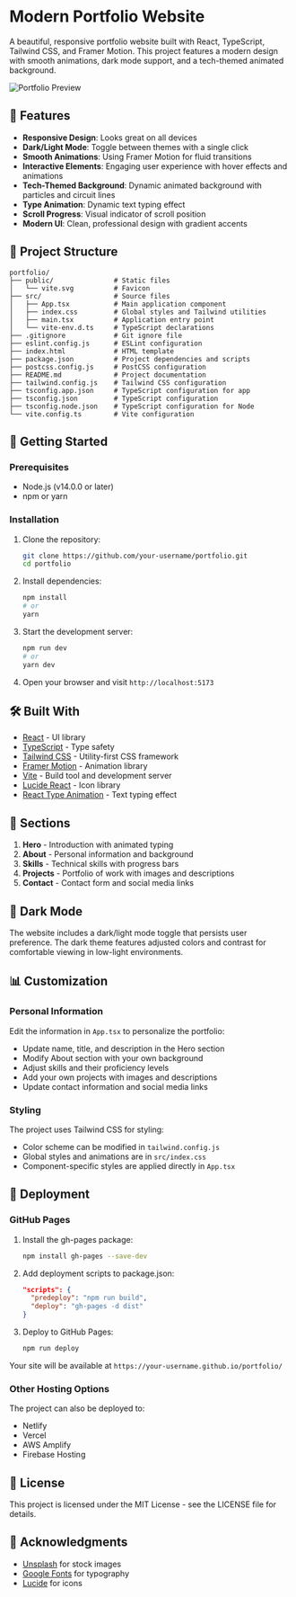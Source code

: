 # Modern Portfolio Website

A beautiful, responsive portfolio website built with React, TypeScript, Tailwind CSS, and Framer Motion. This project features a modern design with smooth animations, dark mode support, and a tech-themed animated background.

![Portfolio Preview](https://images.unsplash.com/photo-1555066931-4365d14bab8c?ixlib=rb-4.0.3&ixid=M3wxMjA3fDB8MHxwaG90by1wYWdlfHx8fGVufDB8fHx8fA%3D%3D&auto=format&fit=crop&w=1170&q=80)

## 🌟 Features

- **Responsive Design**: Looks great on all devices
- **Dark/Light Mode**: Toggle between themes with a single click
- **Smooth Animations**: Using Framer Motion for fluid transitions
- **Interactive Elements**: Engaging user experience with hover effects and animations
- **Tech-Themed Background**: Dynamic animated background with particles and circuit lines
- **Type Animation**: Dynamic text typing effect
- **Scroll Progress**: Visual indicator of scroll position
- **Modern UI**: Clean, professional design with gradient accents

## 📁 Project Structure

```
portfolio/
├── public/               # Static files
│   └── vite.svg          # Favicon
├── src/                  # Source files
│   ├── App.tsx           # Main application component
│   ├── index.css         # Global styles and Tailwind utilities
│   ├── main.tsx          # Application entry point
│   └── vite-env.d.ts     # TypeScript declarations
├── .gitignore            # Git ignore file
├── eslint.config.js      # ESLint configuration
├── index.html            # HTML template
├── package.json          # Project dependencies and scripts
├── postcss.config.js     # PostCSS configuration
├── README.md             # Project documentation
├── tailwind.config.js    # Tailwind CSS configuration
├── tsconfig.app.json     # TypeScript configuration for app
├── tsconfig.json         # TypeScript configuration
├── tsconfig.node.json    # TypeScript configuration for Node
└── vite.config.ts        # Vite configuration
```

## 🚀 Getting Started

### Prerequisites

- Node.js (v14.0.0 or later)
- npm or yarn

### Installation

1. Clone the repository:
   ```bash
   git clone https://github.com/your-username/portfolio.git
   cd portfolio
   ```

2. Install dependencies:
   ```bash
   npm install
   # or
   yarn
   ```

3. Start the development server:
   ```bash
   npm run dev
   # or
   yarn dev
   ```

4. Open your browser and visit `http://localhost:5173`

## 🛠️ Built With

- [React](https://reactjs.org/) - UI library
- [TypeScript](https://www.typescriptlang.org/) - Type safety
- [Tailwind CSS](https://tailwindcss.com/) - Utility-first CSS framework
- [Framer Motion](https://www.framer.com/motion/) - Animation library
- [Vite](https://vitejs.dev/) - Build tool and development server
- [Lucide React](https://lucide.dev/) - Icon library
- [React Type Animation](https://github.com/maxeth/react-type-animation) - Text typing effect

## 📱 Sections

1. **Hero** - Introduction with animated typing
2. **About** - Personal information and background
3. **Skills** - Technical skills with progress bars
4. **Projects** - Portfolio of work with images and descriptions
5. **Contact** - Contact form and social media links

## 🌙 Dark Mode

The website includes a dark/light mode toggle that persists user preference. The dark theme features adjusted colors and contrast for comfortable viewing in low-light environments.

## 📊 Customization

### Personal Information

Edit the information in `App.tsx` to personalize the portfolio:

- Update name, title, and description in the Hero section
- Modify About section with your own background
- Adjust skills and their proficiency levels
- Add your own projects with images and descriptions
- Update contact information and social media links

### Styling

The project uses Tailwind CSS for styling:

- Color scheme can be modified in `tailwind.config.js`
- Global styles and animations are in `src/index.css`
- Component-specific styles are applied directly in `App.tsx`

## 🚢 Deployment

### GitHub Pages

1. Install the gh-pages package:
   ```bash
   npm install gh-pages --save-dev
   ```

2. Add deployment scripts to package.json:
   ```json
   "scripts": {
     "predeploy": "npm run build",
     "deploy": "gh-pages -d dist"
   }
   ```

3. Deploy to GitHub Pages:
   ```bash
   npm run deploy
   ```

Your site will be available at `https://your-username.github.io/portfolio/`

### Other Hosting Options

The project can also be deployed to:
- Netlify
- Vercel
- AWS Amplify
- Firebase Hosting

## 📄 License

This project is licensed under the MIT License - see the LICENSE file for details.

## 🙏 Acknowledgments

- [Unsplash](https://unsplash.com/) for stock images
- [Google Fonts](https://fonts.google.com/) for typography
- [Lucide](https://lucide.dev/) for icons
